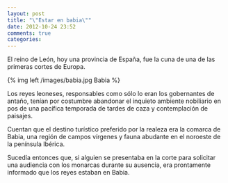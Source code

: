 ```yaml
---
layout: post
title: "\"Estar en babia\""
date: 2012-10-24 23:52
comments: true
categories:
---
```


El reino de León, hoy una provincia de España, fue la cuna de una de las primeras cortes de Europa.

{% img left /images/babia.jpg Babia %}

Los reyes leoneses, responsables como sólo lo eran los gobernantes de antaño, tenían por costumbre abandonar el inquieto ambiente nobiliario en pos de una pacífica temporada de tardes de caza y contemplación de paisajes.

Cuentan que el destino turístico preferido por la realeza era la comarca de Babia, una región de campos vírgenes y fauna abudante en el noroeste de la península Ibérica.

Sucedía entonces que, si alguien se presentaba en la corte para solicitar una audiencia con los monarcas durante su ausencia, era prontamente informado que los reyes estaban en Babia.
